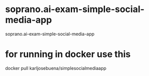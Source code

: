 # soprano.ai-exam-simple-social-media-app
soprano.ai-exam-simple-social-media-app

# for running in docker use this
docker pull karljosebuena/simplesocialmediaapp